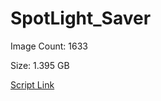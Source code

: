 # SpotLight_Saver

Image Count: 1633

Size: 1.395 GB

[Script Link](https://github.com/liuyal/Archive/blob/master/Python/Utilities/Miscellaneous/spotlight_saver.py)